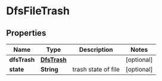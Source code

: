 # DfsFileTrash

## Properties
Name | Type | Description | Notes
------------ | ------------- | ------------- | -------------
**dfsTrash** | [**DfsTrash**](DfsTrash.md) |  |  [optional]
**state** | **String** | trash state of file |  [optional]
